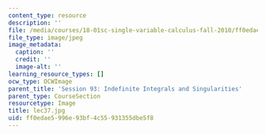 ```yaml
---
content_type: resource
description: ''
file: /media/courses/18-01sc-single-variable-calculus-fall-2010/ff0edae5996e93bf4c55931355dbe5f8_lec37.jpg
file_type: image/jpeg
image_metadata:
  caption: ''
  credit: ''
  image-alt: ''
learning_resource_types: []
ocw_type: OCWImage
parent_title: 'Session 93: Indefinite Integrals and Singularities'
parent_type: CourseSection
resourcetype: Image
title: lec37.jpg
uid: ff0edae5-996e-93bf-4c55-931355dbe5f8
---
```

